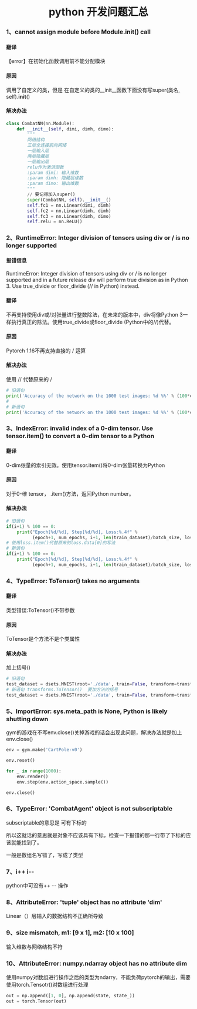 <center><h1>python 开发问题汇总</h1></center>

### 1、cannot assign module before Module.__init__() call

#### 翻译

【error】在初始化函数调用前不能分配模块

#### 原因

调用了自定义的类，但是 在自定义的类的__init__函数下面没有写super(类名, self).__init__() 

#### 解决办法

```python
class CombatNN(nn.Module):
    def __init__(self, dimi, dimh, dimo):
        """
        网络结构
        三层全连接前向网络
        一层输入层
        两层隐藏层
        一层输出层
        relu作为激活函数
        :param dimi: 输入维数
        :param dimh: 隐藏层维数
        :param dimo: 输出维数
        """
        // 要记得加入super()
        super(CombatNN, self).__init__()
        self.fc1 = nn.Linear(dimi, dimh)
        self.fc2 = nn.Linear(dimh, dimh)
        self.fc3 = nn.Linear(dimh, dimo)
        self.relu = nn.ReLU()
```



### 2、RuntimeError: Integer division of tensors using div or / is no longer supported

#### 报错信息

 RuntimeError: Integer division of tensors using div or / is no longer supported and in a future release div will perform true division as in Python 3. Use true_divide or floor_divide (// in Python) instead.

#### 翻译

不再支持使用div或/对张量进行整数除法，在未来的版本中，div将像Python 3一样执行真正的除法。使用true_divide或floor_divide (Python中的//)代替。

#### 原因

Pytorch 1.16不再支持直接的 / 运算

#### 解决办法

使用 // 代替原来的 / 

```python
# 旧语句
print('Accuracy of the network on the 1000 test images: %d %%' % (100*correct/total))
#																															 使用 // 代替 原来的 /
# 新语句
print('Accuracy of the network on the 1000 test images: %d %%' % (100*correct // total))
```



### 3、IndexError: invalid index of a 0-dim tensor. Use tensor.item() to convert a 0-dim tensor to a Python

#### 翻译

0-dim张量的索引无效。使用tensor.item()将0-dim张量转换为Python

#### 原因

对于0-维 tensor， .item()方法，返回Python number。

#### 解决办法

```python
# 旧语句
if(i+1) % 100 == 0:
    print("Epoch[%d/%d], Step[%d/%d], Loss:%.4f" %
          (epoch+1, num_epochs, i+1, len(train_dataset)/batch_size, loss.data[0])
# 使用loss.item()代替原来的loss.data[0]的写法
# 新语句
if(i+1) % 100 == 0:
    print("Epoch[%d/%d], Step[%d/%d], Loss:%.4f" %
          (epoch+1, num_epochs, i+1, len(train_dataset)/batch_size, loss.item()))
```



### 4、TypeError: ToTensor() takes no arguments

#### 翻译

类型错误:ToTensor()不带参数

#### 原因

ToTensor是个方法不是个类属性

#### 解决办法

加上括号()

```python
# 旧语句
test_dataset = dsets.MNIST(root='./data', train=False, transform=transforms.ToTensor)
# 新语句 transforms.ToTensor()  要加方法的括号
test_dataset = dsets.MNIST(root='./data', train=False, transform=transforms.ToTensor())
```



### 5、ImportError: sys.meta_path is None, Python is likely shutting down

gym的游戏在不写env.close()关掉游戏的话会出现此问题，解决办法就是加上env.close()

```python
env = gym.make('CartPole-v0')

env.reset()

for _ in range(1000):
    env.render()
    env.step(env.action_space.sample())

env.close()
```



### 6、TypeError: 'CombatAgent' object is not subscriptable

subscriptable的意思是 可有下标的

所以这就话的意思就是对象不应该具有下标，检查一下报错的那一行带了下标的应该就能找到了。

一般是数组名写错了，写成了类型



### 7、i++ i--

python中可没有++ -- 操作



### 8、AttributeError: 'tuple' object has no attribute 'dim'

Linear（）层输入的数据结构不正确所导致



### 9、size mismatch, m1: [9 x 1], m2: [10 x 100]

输入维数与网络结构不符



### 10、AttributeError: numpy.ndarray object has no attribute dim

使用numpy对数组进行操作之后的类型为ndarry，不能负荷pytorch的输出，需要使用torch.Tensotr()对数组进行处理

```python
out = np.append([1, 0], np.append(state, state_))
out = torch.Tensor(out)
```

